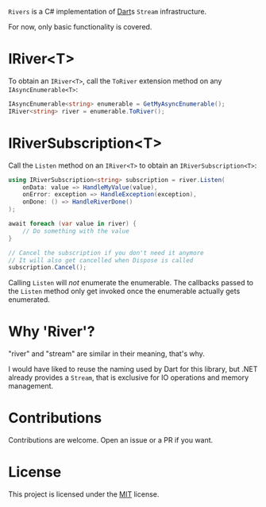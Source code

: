 `Rivers` is a C# implementation of [Dart](https://dart.dev)s `Stream` infrastructure.

For now, only basic functionality is covered.

# IRiver\<T>

To obtain an `IRiver<T>`, call the `ToRiver` extension method on any `IAsyncEnumerable<T>`:

```csharp
IAsyncEnumerable<string> enumerable = GetMyAsyncEnumerable();
IRiver<string> river = enumerable.ToRiver();
```

# IRiverSubscription\<T>

Call the `Listen` method on an `IRiver<T>` to obtain an `IRiverSubscription<T>`:

```csharp
using IRiverSubscription<string> subscription = river.Listen(
    onData: value => HandleMyValue(value),
    onError: exception => HandleException(exception),
    onDone: () => HandleRiverDone()
);

await foreach (var value in river) {
    // Do something with the value
}

// Cancel the subscription if you don't need it anymore
// It will also get cancelled when Dispose is called
subscription.Cancel();
```

Calling `Listen` will _not_ enumerate the enumerable.
The callbacks passed to the `Listen` method only get invoked once the enumerable actually gets enumerated.

# Why 'River'?

"river" and "stream" are similar in their meaning, that's why.

I would have liked to reuse the naming used by Dart for this library, but .NET already provides a `Stream`, that is
exclusive for IO operations and memory management.

# Contributions

Contributions are welcome. Open an issue or a PR if you want.

# License

This project is licensed under the [MIT](./LICENSE) license.
